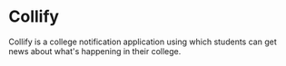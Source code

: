 # Collify
Collify is a college notification application using which students can get news about what's happening in their college.
